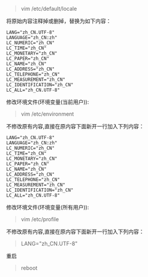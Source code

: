 > vim /etc/default/locale

将原始内容注释掉或删掉，替换为如下内容：
```
LANG="zh_CN.UTF-8"
LANGUAGE="zh_CN:zh"
LC_NUMERIC="zh_CN"
LC_TIME="zh_CN"
LC_MONETARY="zh_CN"
LC_PAPER="zh_CN"
LC_NAME="zh_CN"
LC_ADDRESS="zh_CN"
LC_TELEPHONE="zh_CN"
LC_MEASUREMENT="zh_CN"
LC_IDENTIFICATION="zh_CN"
LC_ALL="zh_CN.UTF-8"
```

修改环境文件(环境变量(当前用户)):
> vim /etc/environment

不修改原有内容,直接在原内容下面新开一行加入下列内容：
```
LANG="zh_CN.UTF-8"
LANGUAGE="zh_CN:zh"
LC_NUMERIC="zh_CN"
LC_TIME="zh_CN"
LC_MONETARY="zh_CN"
LC_PAPER="zh_CN"
LC_NAME="zh_CN"
LC_ADDRESS="zh_CN"
LC_TELEPHONE="zh_CN"
LC_MEASUREMENT="zh_CN"
LC_IDENTIFICATION="zh_CN"
LC_ALL="zh_CN.UTF-8"
```

修改环境文件(环境变量(所有用户)):
> vim /etc/profile

不修改原有内容,直接在原内容下面新开一行加入下列内容：
> LANG="zh_CN.UTF-8"

重启
> reboot
